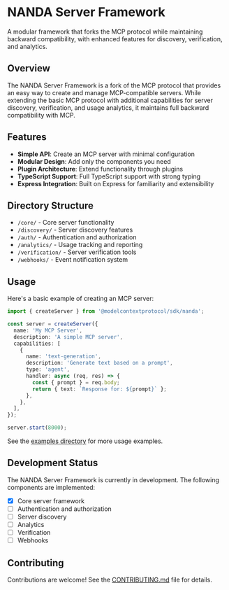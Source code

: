 # NANDA Server Framework

A modular framework that forks the MCP protocol while maintaining backward compatibility, with enhanced features for discovery, verification, and analytics.

## Overview

The NANDA Server Framework is a fork of the MCP protocol that provides an easy way to create and manage MCP-compatible servers. While extending the basic MCP protocol with additional capabilities for server discovery, verification, and usage analytics, it maintains full backward compatibility with MCP.

## Features

- **Simple API**: Create an MCP server with minimal configuration
- **Modular Design**: Add only the components you need
- **Plugin Architecture**: Extend functionality through plugins
- **TypeScript Support**: Full TypeScript support with strong typing
- **Express Integration**: Built on Express for familiarity and extensibility

## Directory Structure

- `/core/` - Core server functionality
- `/discovery/` - Server discovery features
- `/auth/` - Authentication and authorization
- `/analytics/` - Usage tracking and reporting
- `/verification/` - Server verification tools
- `/webhooks/` - Event notification system

## Usage

Here's a basic example of creating an MCP server:

```typescript
import { createServer } from '@modelcontextprotocol/sdk/nanda';

const server = createServer({
  name: 'My MCP Server',
  description: 'A simple MCP server',
  capabilities: [
    {
      name: 'text-generation',
      description: 'Generate text based on a prompt',
      type: 'agent',
      handler: async (req, res) => {
        const { prompt } = req.body;
        return { text: `Response for: ${prompt}` };
      },
    },
  ],
});

server.start(8000);
```

See the [examples directory](/examples/nanda) for more usage examples.

## Development Status

The NANDA Server Framework is currently in development. The following components are implemented:

- [x] Core server framework
- [ ] Authentication and authorization
- [ ] Server discovery
- [ ] Analytics
- [ ] Verification
- [ ] Webhooks

## Contributing

Contributions are welcome! See the [CONTRIBUTING.md](../../CONTRIBUTING.md) file for details.